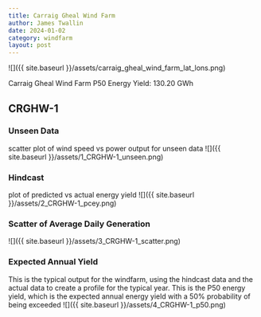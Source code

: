 ```yaml
---
title: Carraig Gheal Wind Farm
author: James Twallin
date: 2024-01-02
category: windfarm
layout: post
---
```

![]({{ site.baseurl }}/assets/carraig_gheal_wind_farm_lat_lons.png)

Carraig Gheal Wind Farm P50 Energy Yield: 130.20 GWh

CRGHW-1
-------------
### Unseen Data 
scatter plot of wind speed vs power output for unseen data
![]({{ site.baseurl }}/assets/1_CRGHW-1_unseen.png)
### Hindcast 
plot of predicted vs actual energy yield
![]({{ site.baseurl }}/assets/2_CRGHW-1_pcey.png)
### Scatter of Average Daily Generation 

![]({{ site.baseurl }}/assets/3_CRGHW-1_scatter.png)
### Expected Annual Yield 
This is the typical output for the windfarm, using the hindcast data and the actual data to create a profile for the typical year. This is the P50 energy yield, which is the expected annual energy yield with a 50% probability of being exceeded
![]({{ site.baseurl }}/assets/4_CRGHW-1_p50.png)

